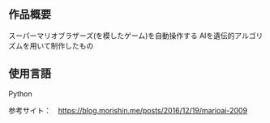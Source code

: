 ## 作品概要
スーパーマリオブラザーズ(を模したゲーム)を自動操作する AIを遺伝的アルゴリズムを用いて制作したもの

## 使用言語
Python 

参考サイト：　https://blog.morishin.me/posts/2016/12/19/marioai-2009
